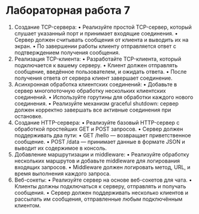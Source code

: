 # Лабораторная работа 7

1.	Создание TCP-сервера:
•	Реализуйте простой TCP-сервер, который слушает указанный порт и принимает входящие соединения.
•	Сервер должен считывать сообщения от клиента и выводить их на экран.
•	По завершении работы клиенту отправляется ответ с подтверждением получения сообщения.
2.	Реализация TCP-клиента:
•	Разработайте TCP-клиента, который подключается к вашему серверу.
•	Клиент должен отправлять сообщение, введённое пользователем, и ожидать ответа.
•	После получения ответа от сервера клиент завершает соединение.
3.	Асинхронная обработка клиентских соединений:
•	Добавьте в сервер многопоточную обработку нескольких клиентских соединений.
•	Используйте горутины для обработки каждого нового соединения.
•	Реализуйте механизм graceful shutdown: сервер должен корректно завершать все активные соединения при остановке.
4.	Создание HTTP-сервера:
•	Реализуйте базовый HTTP-сервер с обработкой простейших GET и POST запросов.
•	Сервер должен поддерживать два пути:
•	GET /hello — возвращает приветственное сообщение.
•	POST /data — принимает данные в формате JSON и выводит их содержимое в консоль.
5.	Добавление маршрутизации и middleware:
•	Реализуйте обработку нескольких маршрутов и добавьте middleware для логирования входящих запросов.
•	Middleware должен логировать метод, URL, и время выполнения каждого запроса.
6.	Веб-сокеты:
•	Реализуйте сервер на основе веб-сокетов для чата.
•	Клиенты должны подключаться к серверу, отправлять и получать сообщения.
•	Сервер должен поддерживать несколько клиентов и рассылать им сообщения, отправленные любым подключённым клиентом.
